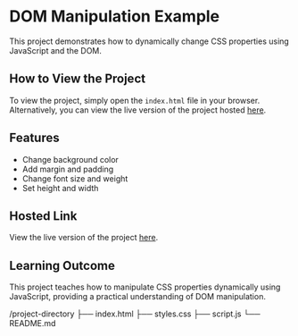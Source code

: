 # DOM Manipulation Example

This project demonstrates how to dynamically change CSS properties using JavaScript and the DOM.

## How to View the Project

To view the project, simply open the `index.html` file in your browser. Alternatively, you can view the live version of the project hosted [here](https://praveen-dom-manipulation.netlify.app/).

## Features

- Change background color
- Add margin and padding
- Change font size and weight
- Set height and width

## Hosted Link

View the live version of the project [here](https://praveen-dom-manipulation.netlify.app/).

## Learning Outcome

This project teaches how to manipulate CSS properties dynamically using JavaScript, providing a practical understanding of DOM manipulation.

/project-directory
├── index.html
├── styles.css
├── script.js
└── README.md
